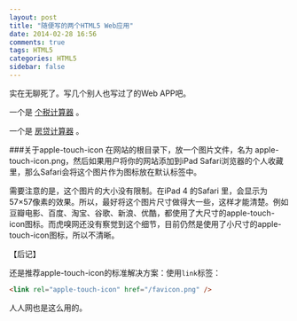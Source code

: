 ```yaml
---
layout: post
title: "随便写的两个HTML5 Web应用"
date: 2014-02-28 16:56
comments: true
tags: HTML5 
categories: HTML5
sidebar: false
---
```

实在无聊死了。写几个别人也写过了的Web APP吧。

一个是 <a href="/works/tax/index.html" target="_blank">个税计算器</a> 。

一个是 <a href="/works/loan/index.html" target="_blank">房贷计算器</a> 。

<!-- more -->

###关于apple-touch-icon
在网站的根目录下，放一个图片文件，名为 apple-touch-icon.png，然后如果用户将你的网站添加到iPad Safari浏览器的个人收藏里，那么Safari会将这个图片作为图标放在默认标签中。

需要注意的是，这个图片的大小没有限制。在iPad 4 的Safari 里，会显示为57×57像素的效果。所以，最好将这个图片尺寸做得大一些，这样才能清楚。例如豆瓣电影、百度、淘宝、谷歌、新浪、优酷，都使用了大尺寸的apple-touch-icon图标。而虎嗅网还没有察觉到这个细节，目前仍然是使用了小尺寸的apple-touch-icon图标，所以不清晰。

【后记】

还是推荐apple-touch-icon的标准解决方案：使用`link`标签：

```html apple-touch-icon的标准解决方案
<link rel="apple-touch-icon" href="/favicon.png" />
```

人人网也是这么用的。